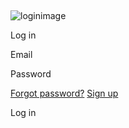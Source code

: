 ​

![loginimage](https://ecolands.io/img/common/login-image.svg)

Log in

Email

Password

[Forgot password?](https://ecolands.io/profile/auth/recover) [Sign up](https://ecolands.io/profile/auth/register)

Log in